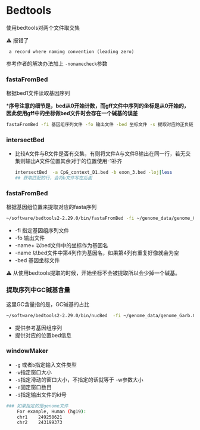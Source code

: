 # Bedtools

使用bedtools对两个文件取交集

:warning: 报错了

` a record where naming convention (leading zero)`

参考作者的解决办法加上 `-nonamecheck`参数



### fastaFromBed

根据bed1文件读取基因序列

***序号注意的细节是，bed从0开始计数，而gff文件中序列的坐标是从0开始的，因此使用gff中的坐标做bed文件时会存在一个碱基的误差**

```bash
fastaFromBed -fi 基因组序列文件 -fo 输出文件 -bed 坐标文件 -s 提取对应的正负链
```



### intersectBed

+ 比较A文件与B文件是否有交集，有则将文件A与文件B输出在同一行，若无交集则输出A文件位置其余对于的位置使用-1补齐

  ```bash
  intersectBed  -a CpG_context_D1.bed -b exon_3.bed -loj|less
  ## 获取匹配的行，会将b文件写在后面
  ```



### fastaFromBed

根据基因组位置来提取对应的fasta序列

```bash
~/software/bedtools2-2.29.0/bin/fastaFromBed -fi ~/genome_data/genome_Garb.CRI/G.arboreum.Chr.v1.0.fa  -fo 1 -name -bed A2_intronR.txt
```

+ -fi 指定基因组序列文件
+ -fo 输出文件
+ -name+   以bed文件中的坐标作为基因名
+ -name 以bed文件中第4列作为基因名，如果第4列有重复好像就会为空
+ -bed 基因坐标文件

:warning: 从使用bedtools提取的时候，开始坐标不会被提取所以会少掉一个碱基。



### 提取序列中GC碱基含量

这里GC含量指的是，GC碱基的占比

```bash
~/software/bedtools2-2.29.0/bin/nucBed  -fi ~/genome_data/genome_Garb.CRI/G.arboreum.Chr.v1.0.fa -bed A2_constitutive_exon.bed >1
```

+ 提供参考基因组序列
+ 提供对应的位置bed信息



### windowMaker

+ `-g` 或者`b`指定输入文件类型
+ `-w`指定窗口大小
+ `-s`指定滑动的窗口大小，不指定的话就等于 -w参数大小
+ `-n`固定窗口数目
+ `-i`指定输出文件的id号

```bash
### 如果指定的是genome文件
	For example, Human (hg19):
	chr1	249250621
	chr2	243199373

```







